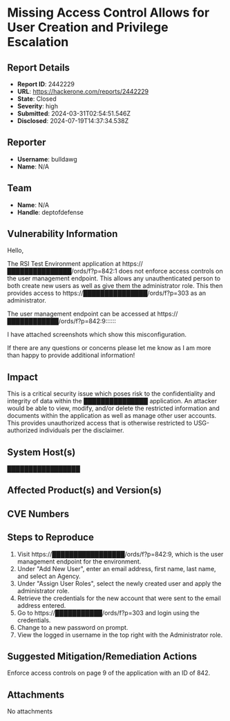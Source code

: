 # Missing Access Control Allows for User Creation and Privilege Escalation 

## Report Details
- **Report ID**: 2442229
- **URL**: https://hackerone.com/reports/2442229
- **State**: Closed
- **Severity**: high
- **Submitted**: 2024-03-31T02:54:51.546Z
- **Disclosed**: 2024-07-19T14:37:34.538Z

## Reporter
- **Username**: bulldawg
- **Name**: N/A

## Team
- **Name**: N/A
- **Handle**: deptofdefense

## Vulnerability Information
Hello,

The RSI Test Environment application at https://███████████████/ords/f?p=842:1 does not enforce access controls on the user management endpoint. This allows any unauthenticated person to both create new users as well as give them the administrator role. This then provides access to https://███████████████/ords/f?p=303 as an administrator.

The user management endpoint can be accessed at https://████████████/ords/f?p=842:9:::::: 

I have attached screenshots which show this misconfiguration.

If there are any questions or concerns please let me know as I am more than happy to provide additional information!

## Impact

This is a critical security issue which poses risk to the confidentiality and integrity of data within the ███████████████ application. An attacker would be able to view, modify, and/or delete the restricted information and documents within the application as well as manage other user accounts. This provides unauthorized access that is otherwise restricted to USG-authorized individuals per the disclaimer.

## System Host(s)
█████████████████

## Affected Product(s) and Version(s)


## CVE Numbers


## Steps to Reproduce
1. Visit https://█████████████████/ords/f?p=842:9, which is the user management endpoint for the environment.
2. Under "Add New User", enter an email address, first name, last name, and select an Agency.
3. Under "Assign User Roles", select the newly created user and apply the administrator role.
4. Retrieve the credentials for the new account that were sent to the email address entered.
5. Go to https://███████████/ords/f?p=303 and login using the credentials.
6. Change to a new password on prompt.
7. View the logged in username in the top right with the Administrator role.

## Suggested Mitigation/Remediation Actions
Enforce access controls on page 9 of the application with an ID of 842.



## Attachments
No attachments
